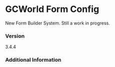# GCWorld Form Config

New Form Builder System.  Still a work in progress.




### Version
3.4.4

### Additional Information

